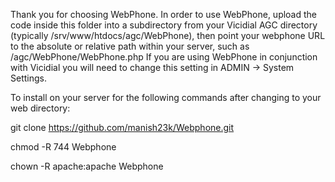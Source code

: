 Thank you for choosing WebPhone.
	In order to use WebPhone, upload the code inside this folder into a subdirectory from your Vicidial AGC directory (typically /srv/www/htdocs/agc/WebPhone), 
then point your webphone URL to the absolute or relative path within your server, such as /agc/WebPhone/WebPhone.php
	If you are using WebPhone in conjunction with Vicidial you will need to change this setting in ADMIN &#8594; System Settings.
 
To install on your server for the following commands after changing to your web directory:

git clone https://github.com/manish23k/Webphone.git

chmod -R 744 Webphone

chown -R apache:apache Webphone






